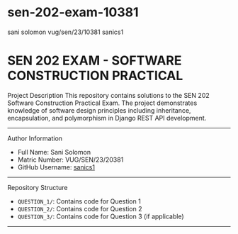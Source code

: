# sen-202-exam-10381
sani solomon vug/sen/23/10381
sanics1
# SEN 202 EXAM - SOFTWARE CONSTRUCTION PRACTICAL

 Project Description
This repository contains solutions to the SEN 202 Software Construction Practical Exam. The project demonstrates knowledge of software design principles including inheritance, encapsulation, and polymorphism in Django REST API development.

---

 Author Information

- Full Name: Sani Solomon  
- Matric Number: VUG/SEN/23/20381  
- GitHub Username: [sanics1](https://github.com/sanics1)

---

 Repository Structure

- `QUESTION_1/`: Contains code for Question 1  
- `QUESTION_2/`: Contains code for Question 2  
- `QUESTION_3/`: Contains code for Question 3 (if applicable)

---